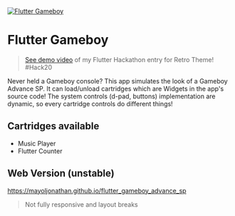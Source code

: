 <a href="https://www.youtube.com/watch?v=6BeX6jx8bqE">
  <img src="https://img.youtube.com/vi/6BeX6jx8bqE/maxresdefault.jpg" title="Flutter Gameboy" alt="Flutter Gameboy">
</a>

# Flutter Gameboy

> <a href="https://www.youtube.com/watch?v=6BeX6jx8bqE">See demo video</a> of my Flutter Hackathon entry for Retro Theme! #Hack20

Never held a Gameboy console? This app simulates the look of a Gameboy Advance SP. It can load/unload cartridges which are Widgets in the app's source code! The system controls (d-pad, buttons) implementation are dynamic, so every cartridge controls do different things!

## Cartridges available
- Music Player
- Flutter Counter

## Web Version (unstable)
https://mayoljonathan.github.io/flutter_gameboy_advance_sp
> Not fully responsive and layout breaks
